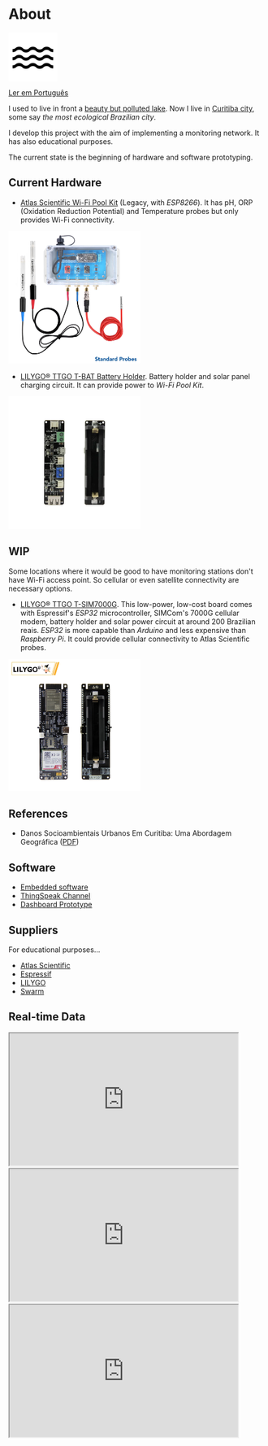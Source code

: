 # About

<img src="https://raw.githubusercontent.com/dirceu-jr/ambient-water-quality/master/readme_files/water_FILL0_wght400_GRAD0_opsz48.svg" align="middle">

[Ler em Português](https://dirceu-jr.github.io/ambient-water-quality/README.pt-BR)

I used to live in front a [beauty but polluted lake](https://pt.wikipedia.org/wiki/Ficheiro:Lago_Igap%C3%B3_Londrina.jpg). Now I live in [Curitiba city](https://en.wikipedia.org/wiki/Curitiba), some say _the most ecological Brazilian city_.

I develop this project with the aim of implementing a monitoring network. It has also educational purposes.

The current state is the beginning of hardware and software prototyping.

## Current Hardware

- [Atlas Scientific Wi-Fi Pool Kit](https://atlas-scientific.com/kits/wi-fi-pool-kit/) (Legacy, with _ESP8266_). It has pH, ORP (Oxidation Reduction Potential) and Temperature probes but only provides Wi-Fi connectivity.

<a target="_blank" href="https://atlas-scientific.com/kits/wi-fi-pool-kit/"><img alt="Atlas Scientific Wi-Fi Pool Kit" width="260" src="https://raw.githubusercontent.com/dirceu-jr/ambient-water-quality/master/readme_files/wi-fi-pk01.jpeg"></a>

- [LILYGO® TTGO T-BAT Battery Holder](https://pt.aliexpress.com/item/4001156737871.html). Battery holder and solar panel charging circuit. It can provide power to _Wi-Fi Pool Kit_.

<a target="_blank" href="https://pt.aliexpress.com/item/4001156737871.html"><img alt="LILYGO® TTGO T-BAT Battery Holder" width="260" src="https://raw.githubusercontent.com/dirceu-jr/ambient-water-quality/master/readme_files/lilygo-ttgo-t-bat.webp"></a>

## WIP

Some locations where it would be good to have monitoring stations don't have Wi-Fi access point. So cellular or even satellite connectivity are necessary options.

- [LILYGO® TTGO T-SIM7000G](https://pt.aliexpress.com/item/4000542688096.html). This low-power, low-cost board comes with Espressif's _ESP32_ microcontroller, SIMCom's 7000G cellular modem, battery holder and solar power circuit at around 200 Brazilian reais. _ESP32_ is more capable than _Arduino_ and less expensive than _Raspberry Pi_. It could provide cellular connectivity to Atlas Scientific probes.

<a target="_blank" href="https://pt.aliexpress.com/item/4000542688096.html"><img alt="LILYGO® TTGO T-SIM7000G" width="260" src="https://raw.githubusercontent.com/dirceu-jr/ambient-water-quality/master/readme_files/lilygo-t-sim7000g.webp"></a>

## References

- Danos Socioambientais Urbanos Em Curitiba: Uma Abordagem Geográfica ([PDF](https://github.com/dirceu-jr/ambient-water-quality/blob/master/references/danos-socioambientais-urbanos-em-curitiba-uma-abordagem-geografica.pdf))

## Software

- [Embedded software](https://github.com/dirceu-jr/ambient-water-quality/blob/master/firmware/legacy_pool_kit.ino)
- [ThingSpeak Channel](https://thingspeak.com/channels/1956479/)
- [Dashboard Prototype](https://dirceu-jr.github.io/ambient-water-quality/dashboard/)

## Suppliers

For educational purposes...

- [Atlas Scientific](https://atlas-scientific.com/)
- [Espressif](https://www.espressif.com/)
- [LILYGO](https://pt.aliexpress.com/store/2090076)
- [Swarm](https://swarm.space/)

## Real-time Data

<iframe width="450" height="260" src="https://thingspeak.com/channels/1643222/charts/1?bgcolor=%23ffffff&color=%23d62020&dynamic=true&results=60&title=pH&type=line"></iframe>

<iframe width="450" height="260" src="https://thingspeak.com/channels/1643222/charts/2?bgcolor=%23ffffff&color=%23d62020&dynamic=true&results=60&title=ORP&type=line"></iframe>

<iframe width="450" height="260" src="https://thingspeak.com/channels/1643222/charts/3?bgcolor=%23ffffff&color=%23d62020&dynamic=true&results=60&title=Temp&type=line"></iframe>
